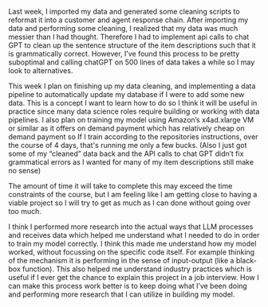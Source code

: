 Last week, I imported my data and generated some cleaning scripts to reformat it into a customer and agent response chain. After importing my data and performing some cleaning, I realized that my data was much messier than I had thought. Therefore I had to implement api calls to chat GPT to clean up the sentence structure of the item descriptions such that it is grammatically correct. However, I’ve found this process to be pretty suboptimal and calling chatGPT on 500 lines of data takes a while so I may look to alternatives. 




This week I plan on finishing up my data cleaning, and implementing a data pipeline to automatically update my database if I were to add some new data. This is a concept I want to learn how to do so I think it will be useful in practice since many data science roles require building or working with data pipelines. I also plan on training my model using Amazon’s x4ad.xlarge VM or similar as it offers on demand payment which has relatively cheap on demand payment so If I train according to the repositories instructions, over the course of 4 days, that's running me only a few bucks. (Also I just got some of my “cleaned” data back and the API calls to chat GPT didn’t fix grammatical errors as I wanted for many of my item descriptions still make no sense)




The amount of time it will take to complete this may exceed the time constraints of the course, but I am feeling like I am getting close to having a viable project so I will try to get as much as I can done without going over too much. 




I think I performed more research into the actual ways that LLM processes and receives data which helped me understand what I needed to do in order to train my model correctly. I think this made me understand how my model worked, without focussing on the specific code itself. For example thinking of the mechanism it is performing in the sense of input-output (like a black-box function). This also helped me understand industry practices which is useful if I ever get the chance to explain this project in a job interview. How I can make this process work better is to keep doing what I’ve been doing and performing more research that I can utilize in building my model. 
